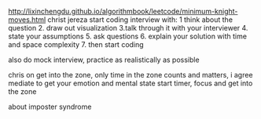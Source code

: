 http://lixinchengdu.github.io/algorithmbook/leetcode/minimum-knight-moves.html
christ jereza
start coding interview with:
1 think about the question
2. draw out visualization
3.talk through it with your interviewer
4. state your assumptions
5. ask questions
6. explain your solution with time and space complexity
7. then start coding

also do mock interview, practice as realistically as possible

chris on get into the zone, only time in the zone counts and matters, i agree
mediate to get your emotion and mental state
start timer, focus and get into the zone

about imposter syndrome
